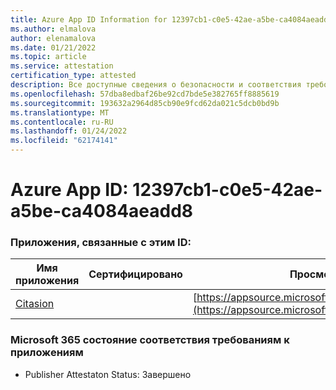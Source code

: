 ```yaml
---
title: Azure App ID Information for 12397cb1-c0e5-42ae-a5be-ca4084aeadd8
ms.author: elmalova
author: elenamalova
ms.date: 01/21/2022
ms.topic: article
ms.service: attestation
certification_type: attested
description: Все доступные сведения о безопасности и соответствия требованиям для 12397cb1-c0e5-42ae-a5be-ca4084aeadd8.
ms.openlocfilehash: 57dba8edbaf26be92cd7bde5e382765ff8885619
ms.sourcegitcommit: 193632a2964d85cb90e9fcd62da021c5dcb0bd9b
ms.translationtype: MT
ms.contentlocale: ru-RU
ms.lasthandoff: 01/24/2022
ms.locfileid: "62174141"
---
```

# <a name="azure-app-id-12397cb1-c0e5-42ae-a5be-ca4084aeadd8"></a>Azure App ID: 12397cb1-c0e5-42ae-a5be-ca4084aeadd8


### <a name="apps-associated-with-this-id"></a>Приложения, связанные с этим ID:
| **Имя приложения** | **Сертифицировано** | **Просмотр в AppSource** |
|--------------|---------------|-----------------------|
| [Citasion](https://docs.microsoft.com/microsoft-365-app-certification/forward/WA200003530) |  | [https://appsource.microsoft.com/product/office/WA200003530](https://appsource.microsoft.com/product/office/WA200003530) |

### <a name="microsoft-365-app-compliance-status"></a>Microsoft 365 состояние соответствия требованиям к приложениям
- Publisher Attestaton Status: Завершено
